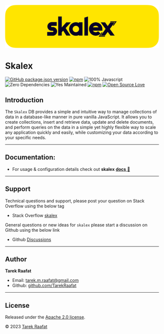 <img src="./docs/imgs/skalex_banner.png" alt= "skalex Logo" id="logo">

<br>

# Skalex

[![GitHub package.json version](https://img.shields.io/github/package-json/v/TarekRaafat/skalex)](https://github.com/TarekRaafat/skalex)
[![npm](https://img.shields.io/npm/v/skalex)](https://www.npmjs.com/package/skalex)
![100% Javascript](https://img.shields.io/github/languages/top/TarekRaafat/skalex?color=yellow)
![Zero Dependencies](https://img.shields.io/badge/Dependencies-0-blue.svg)
![Yes Maintained](https://img.shields.io/badge/Maintained%3F-yes-success)
[![npm](https://img.shields.io/npm/dm/skalex?label=npm)](https://www.npmjs.com/package/skalex)
[![Open Source Love](https://badges.frapsoft.com/os/v1/open-source.svg?v=103)](https://github.com/TarekRaafat/skalex)

## Introduction

The `Skalex` DB provides a simple and intuitive way to manage collections of data in a database-like manner in pure vanilla JavaScript. It allows you to create collections, insert and retrieve data, update and delete documents, and perform queries on the data in a simple yet highly flexible way to scale any application quickly and easily, while customizing your data according to your specific needs.

<!-- * * * -->

---

## Documentation:

- For usage & configuration details check out **skalex** <a href="https://tarekraafat.github.io/skalex/">**docs** :notebook_with_decorative_cover:</a>

---

## Support

Technical questions and support, please post your question on Stack Overflow using the below tag

- Stack Overflow [skalex][stackOverflow]

General questions or new ideas for `skalex` please start a discussion on Github using the below link

- Github [Discussions]

<!-- section links -->

[Discussions]: https://github.com/TarekRaafat/skalex/discussions
[stackoverflow]: https://stackoverflow.com/questions/tagged/skalex

---

## Author

**Tarek Raafat**

- Email: tarek.m.raafat@gmail.com
- Github: [github.com/TarekRaafat](https://github.com/TarekRaafat/)

---

## License

Released under the [Apache 2.0 license](https://www.apache.org/licenses/LICENSE-2.0).

© 2023 [Tarek Raafat](http://www.tarekraafat.com)
